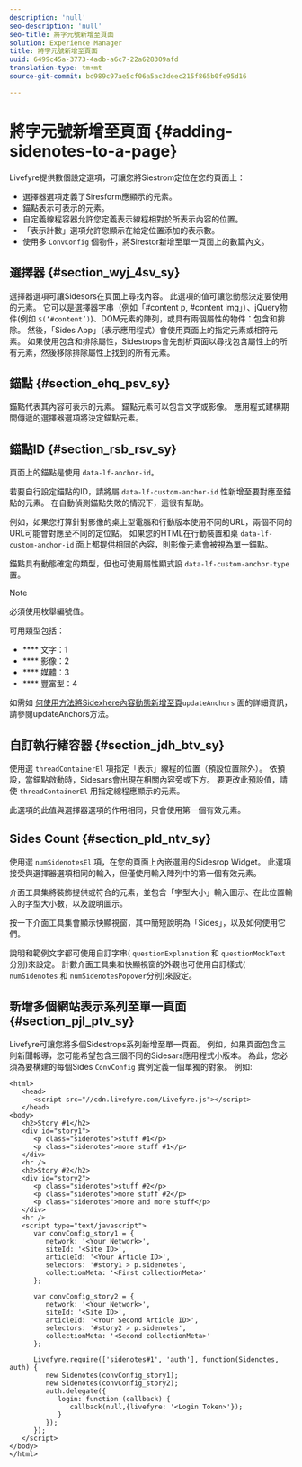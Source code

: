 ```yaml
---
description: 'null'
seo-description: 'null'
seo-title: 將字元號新增至頁面
solution: Experience Manager
title: 將字元號新增至頁面
uuid: 6499c45a-3773-4adb-a6c7-22a628309afd
translation-type: tm+mt
source-git-commit: bd989c97ae5cf06a5ac3deec215f865b0fe95d16

---
```



# 將字元號新增至頁面 {#adding-sidenotes-to-a-page}

Livefyre提供數個設定選項，可讓您將Siestrom定位在您的頁面上：

* 選擇器選項定義了Siresform應顯示的元素。
* 錨點表示可表示的元素。
* 自定義線程容器允許您定義表示線程相對於所表示內容的位置。
* 「表示計數」選項允許您顯示在給定位置添加的表示數。
* 使用多 `ConvConfig` 個物件，將Sirestor新增至單一頁面上的數篇內文。

## 選擇器 {#section_wyj_4sv_sy}

選擇器選項可讓Sidesors在頁面上尋找內容。 此選項的值可讓您動態決定要使用的元素。 它可以是選擇器字串（例如「#content p, #content img」）、jQuery物件(例如 `$(‘#content’)`)、DOM元素的陣列，或具有兩個屬性的物件：包含和排除。 然後，「Sides App」（表示應用程式）會使用頁面上的指定元素或相符元素。 如果使用包含和排除屬性，Sidestrops會先剖析頁面以尋找包含屬性上的所有元素，然後移除排除屬性上找到的所有元素。

## 錨點 {#section_ehq_psv_sy}

錨點代表其內容可表示的元素。 錨點元素可以包含文字或影像。 應用程式建構期間傳遞的選擇器選項將決定錨點元素。

## 錨點ID {#section_rsb_rsv_sy}

頁面上的錨點是使用 `data-lf-anchor-id`。

若要自行設定錨點的ID，請將屬 `data-lf-custom-anchor-id` 性新增至要對應至錨點的元素。 在自動偵測錨點失敗的情況下，這很有幫助。

例如，如果您打算針對影像的桌上型電腦和行動版本使用不同的URL，兩個不同的URL可能會對應至不同的定位點。 如果您的HTML在行動裝置和桌 `data-lf-custom-anchor-id` 面上都提供相同的內容，則影像元素會被視為單一錨點。

錨點具有動態確定的類型，但也可使用屬性顯式設 `data-lf-custom-anchor-type` 置。

>[!NOTE]
>
>必須使用枚舉編號值。

可用類型包括：

* **** 文字：1
* **** 影像：2
* **** 媒體：3
* **** 豐富型：4

如需如 [何使用方法將Sidexhere內容動態新增至頁](/help/implementation/c-app-integrations/c-sidenotes-integration/update-anchors-method.md)`updateAnchors` 面的詳細資訊，請參閱updateAnchors方法。

## 自訂執行緒容器 {#section_jdh_btv_sy}

使用選 `threadContainerEl` 項指定「表示」線程的位置（預設位置除外）。 依預設，當錨點啟動時，Sidesars會出現在相關內容旁或下方。 要更改此預設值，請使 `threadContainerEl` 用指定線程應顯示的元素。

此選項的此值與選擇器選項的作用相同，只會使用第一個有效元素。

## Sides Count {#section_pld_ntv_sy}

使用選 `numSidenotesEl` 項，在您的頁面上內嵌選用的Sidesrop Widget。 此選項接受與選擇器選項相同的輸入，但僅使用輸入陣列中的第一個有效元素。

介面工具集將裝飾提供或符合的元素，並包含「字型大小」輸入圖示、在此位置輸入的字型大小數，以及說明圖示。

按一下介面工具集會顯示快顯視窗，其中簡短說明為「Sides」，以及如何使用它們。

說明和範例文字都可使用自訂字串( `questionExplanation` 和 `questionMockText`分別)來設定。 計數介面工具集和快顯視窗的外觀也可使用自訂樣式( `numSidenotes` 和 `numSidenotesPopover`分別)來設定。

## 新增多個網站表示系列至單一頁面 {#section_pjl_ptv_sy}

Livefyre可讓您將多個Sidestrops系列新增至單一頁面。 例如，如果頁面包含三則新聞報導，您可能希望包含三個不同的Sidesars應用程式小版本。 為此，您必須為要構建的每個Sides `ConvConfig` 實例定義一個單獨的對象。 例如:

```
<html> 
   <head> 
      <script src="//cdn.livefyre.com/Livefyre.js"></script> 
   </head> 
<body> 
   <h2>Story #1</h2> 
   <div id="story1"> 
      <p class="sidenotes">stuff #1</p> 
      <p class="sidenotes">more stuff #1</p> 
   </div> 
   <hr /> 
   <h2>Story #2</h2> 
   <div id="story2"> 
      <p class="sidenotes">stuff #2</p> 
      <p class="sidenotes">more stuff #2</p> 
      <p class="sidenotes">more and more stuff</p> 
   </div> 
   <hr /> 
   <script type="text/javascript"> 
      var convConfig_story1 = { 
         network: '<Your Network>', 
         siteId: '<Site ID>', 
         articleId: '<Your Article ID>', 
         selectors: '#story1 > p.sidenotes', 
         collectionMeta: '<First collectionMeta>' 
      }; 
  
      var convConfig_story2 = { 
         network: '<Your Network>', 
         siteId: '<Site ID>', 
         articleId: '<Your Second Article ID>', 
         selectors: '#story2 > p.sidenotes', 
         collectionMeta: '<Second collectionMeta>' 
      }; 
  
      Livefyre.require(['sidenotes#1', 'auth'], function(Sidenotes, auth) { 
         new Sidenotes(convConfig_story1); 
         new Sidenotes(convConfig_story2); 
         auth.delegate({ 
            login: function (callback) { 
               callback(null,{livefyre: '<Login Token>'}); 
            } 
         }); 
      }); 
   </script> 
</body> 
</html>
```
